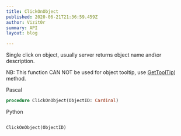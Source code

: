 ```yaml
---
title: ClickOnObject
published: 2020-06-21T21:36:59.459Z
author: Vizit0r
summary: API
layout: blog

---
```


 

Single click on object, usually server returns object name and\or description.

NB: This function CAN NOT be used for object tooltip, use [GetToolTip](../GetToolTip)) method.


Pascal

```pascal
procedure ClickOnObject(ObjectID: Cardinal)
```



Python
```python

ClickOnObject(ObjectID)
```